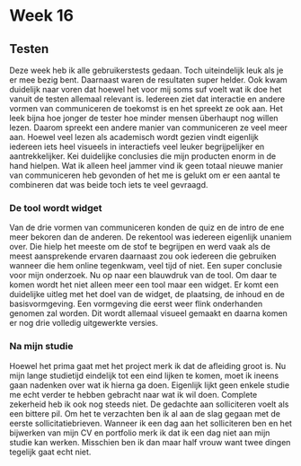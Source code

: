# Week 16

## Testen

Deze week heb ik alle gebruikerstests gedaan. Toch uiteindelijk leuk als je er mee bezig bent. Daarnaast waren de resultaten super helder. Ook kwam duidelijk naar voren dat hoewel het voor mij soms suf voelt wat ik doe het vanuit de testen allemaal relevant is. Iedereen ziet dat interactie en andere vormen van communiceren de toekomst is en het spreekt ze ook aan. Het leek bijna hoe jonger de tester hoe minder mensen überhaupt nog willen lezen. Daarom spreekt een andere manier van communiceren ze veel meer aan. Hoewel veel lezen als academisch wordt gezien vindt eigenlijk iedereen iets heel visueels in interactiefs veel leuker begrijpelijker en aantrekkelijker. Kei duidelijke conclusies die mijn producten enorm in de hand hielpen.  Wat ik alleen heel jammer vind ik geen totaal nieuwe manier van communiceren heb gevonden of het me is gelukt om er een aantal te combineren dat was beide toch iets te veel gevraagd.&#x20;



### De tool wordt widget

Van de drie vormen van communiceren konden de quiz en de intro de ene meer bekoren dan de anderen. De rekentool was iedereen eigenlijk unaniem over. Die hielp het meeste om de stof te begrijpen en werd vaak als de meest aansprekende ervaren daarnaast zou ook iedereen die gebruiken wanneer die hem online tegenkwam, veel tijd of niet. Een super conclusie voor mijn onderzoek. Nu op naar een blauwdruk van de tool. Om daar te komen wordt het niet alleen meer een tool maar een widget. Er komt een duidelijke uitleg met het doel van de widget, de plaatsing, de inhoud en de basisvormgeving. Een vormgeving die eerst weer flink onderhanden genomen zal worden. Dit wordt allemaal visueel gemaakt en daarna komen er nog drie volledig uitgewerkte versies.&#x20;



### Na mijn studie

Hoewel het prima gaat met het project merk ik dat de afleiding groot is. Nu mijn lange studietijd eindelijk tot een eind lijken te komen, moet ik ineens gaan nadenken over wat ik hierna ga doen. Eigenlijk lijkt geen enkele studie me echt verder te hebben gebracht naar wat ik wil doen. Complete zekerheid heb ik ook nog steeds niet. De gedachte aan solliciteren voelt als een bittere pil. Om het te verzachten ben ik al aan de slag gegaan met de eerste sollicitatiebrieven. Wanneer ik een dag aan het solliciteren ben en het bijwerken van mijn CV en portfolio merk ik dat ik een dag niet aan mijn studie kan werken. Misschien ben ik dan maar half vrouw want twee dingen tegelijk gaat echt niet.&#x20;
